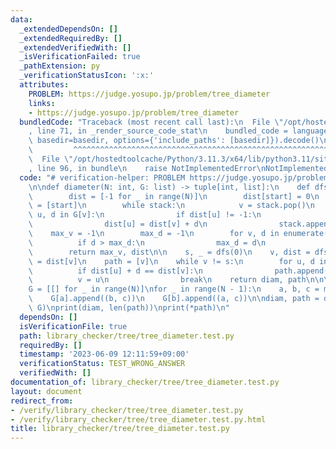 ```yaml
---
data:
  _extendedDependsOn: []
  _extendedRequiredBy: []
  _extendedVerifiedWith: []
  _isVerificationFailed: true
  _pathExtension: py
  _verificationStatusIcon: ':x:'
  attributes:
    PROBLEM: https://judge.yosupo.jp/problem/tree_diameter
    links:
    - https://judge.yosupo.jp/problem/tree_diameter
  bundledCode: "Traceback (most recent call last):\n  File \"/opt/hostedtoolcache/Python/3.11.3/x64/lib/python3.11/site-packages/onlinejudge_verify/documentation/build.py\"\
    , line 71, in _render_source_code_stat\n    bundled_code = language.bundle(stat.path,\
    \ basedir=basedir, options={'include_paths': [basedir]}).decode()\n          \
    \         ^^^^^^^^^^^^^^^^^^^^^^^^^^^^^^^^^^^^^^^^^^^^^^^^^^^^^^^^^^^^^^^^^^^^^^^^^^^^^^^^^\n\
    \  File \"/opt/hostedtoolcache/Python/3.11.3/x64/lib/python3.11/site-packages/onlinejudge_verify/languages/python.py\"\
    , line 96, in bundle\n    raise NotImplementedError\nNotImplementedError\n"
  code: "# verification-helper: PROBLEM https://judge.yosupo.jp/problem/tree_diameter\n\
    \n\ndef diameter(N: int, G: list) -> tuple[int, list]:\n    def dfs(start: int):\n\
    \        dist = [-1 for _ in range(N)]\n        dist[start] = 0\n        stack\
    \ = [start]\n        while stack:\n            v = stack.pop()\n            for\
    \ u, d in G[v]:\n                if dist[u] != -1:\n                    continue\n\
    \                dist[u] = dist[v] + d\n                stack.append(u)\n    \
    \    max_v = -1\n        max_d = -1\n        for v, d in enumerate(dist):\n  \
    \          if d > max_d:\n                max_d = d\n                max_v = v\n\
    \        return max_v, dist\n\n    s, _ = dfs(0)\n    v, dist = dfs(s)\n    diam\
    \ = dist[v]\n    path = [v]\n    while v != s:\n        for u, d in G[v]:\n  \
    \          if dist[u] + d == dist[v]:\n                path.append(u)\n      \
    \          v = u\n                break\n    return diam, path\n\n\nN = int(input())\n\
    G = [[] for _ in range(N)]\nfor _ in range(N - 1):\n    a, b, c = map(int, input().split())\n\
    \    G[a].append((b, c))\n    G[b].append((a, c))\n\ndiam, path = diameter(N,\
    \ G)\nprint(diam, len(path))\nprint(*path)\n"
  dependsOn: []
  isVerificationFile: true
  path: library_checker/tree/tree_diameter.test.py
  requiredBy: []
  timestamp: '2023-06-09 12:11:59+09:00'
  verificationStatus: TEST_WRONG_ANSWER
  verifiedWith: []
documentation_of: library_checker/tree/tree_diameter.test.py
layout: document
redirect_from:
- /verify/library_checker/tree/tree_diameter.test.py
- /verify/library_checker/tree/tree_diameter.test.py.html
title: library_checker/tree/tree_diameter.test.py
---
```

